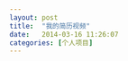 ```yaml
---
layout: post
title:  "我的简历视频"
date:   2014-03-16 11:26:07
categories: [个人项目]
---
```


<jplayer url="videos/jian-li-shi-ping.mp4" title="我的简历视频"></jplayer>

